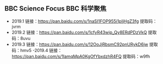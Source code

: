 ## BBC Science Focus BBC 科学聚焦

- 2019.1 链接：https://pan.baidu.com/s/1naSI1FOP955i1pIjHgZ3fg 提取码：jvrm
- 2019.2 链接：https://pan.baidu.com/s/1cfyR43wip_Qy8ERdPDzVkQ 提取码：8uvu
- 2019.3 链接：https://pan.baidu.com/s/12OoJjRbsmC92pnURykD6jw 提取码：hmv5
 -2019.4 链接：https://pan.baidu.com/s/1lamqMpA0KgOfYbxdzhR4FQ 提取码：w9fh
